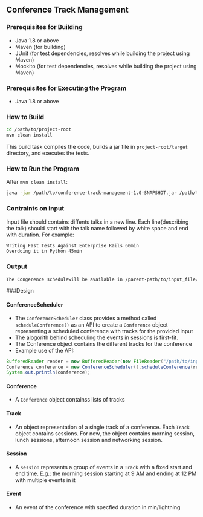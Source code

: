 ## Conference Track Management

### Prerequisites for Building
* Java 1.8 or above
* Maven (for building)
* JUnit (for test dependencies, resolves while building the project using Maven)
* Mockito (for test dependencies, resolves while building the project using Maven)

### Prerequisites for Executing the Program
* Java 1.8 or above

### How to Build

```bash
cd /path/to/project-root
mvn clean install
```

This build task compiles the code, builds a jar file in `project-root/target` directory, and executes the
tests.

### How to Run the Program

After `mvn clean install`:

```bash
java -jar /path/to/conference-track-management-1.0-SNAPSHOT.jar /path/to/input_file
```
### Contraints on input
Input file should contains diffents talks in a new line. Each line(describing the talk) should start with the talk name followed by white space and end with duration. For example:
```bash
Writing Fast Tests Against Enterprise Rails 60min
Overdoing it in Python 45min
```

### Output

```bash
The Congerence schedulewill be available in /parent-path/to/input_file/Output.txt
```

###Design

#### ConferenceScheduler

* The `ConferenceScheduler` class provides a method called `scheduleConference()` as an API to create a
  `Conference` object representing a scheduled conference with tracks for the provided input
* The alogorith behind scheduling the events in sessions is first-fit. 
* The Conference object contains the different tracks for the conference
* Example use of the API:
```java
BufferedReader reader = new BufferedReader(new FileReader("/path/to/input_file"));
Conference conference = new ConferenceScheduler().scheduleConference(reader);
System.out.println(conference);
```

#### Conference

* A `Conference` object containss lists of tracks

#### Track

* An object representation of a single track of a conference. Each `Track` object contains sessions. For now, the object contains morning session, lunch sessions, afternoon session and networking session.

#### Session

* A `session` represents a group of events in a `Track` with a fixed start and end time. E.g.: the
  morning session starting at 9 AM and ending at 12 PM with multiple events in it

#### Event

* An event of the conference with specfied duration in min/lightning

